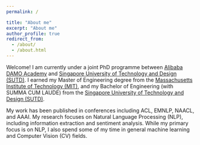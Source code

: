 ```yaml
---
permalink: /

title: "About me"
excerpt: "About me"
author_profile: true
redirect_from: 
  - /about/
  - /about.html
---
```


Welcome! I am currently under a joint PhD programme between [Alibaba DAMO Academy](https://damo.alibaba.com/) and [Singapore University of Technology and Design (SUTD)](https://www.sutd.edu.sg/). I earned my Master of Engineering degree from the [Massachusetts Institute of Technology (MIT)](https://www.mit.edu/), and my Bachelor of Engineering (with SUMMA CUM LAUDE) from the [Singapore University of Technology and Design (SUTD)](https://www.sutd.edu.sg/).

My work has been published in conferences including ACL, EMNLP, NAACL, and AAAI. My research focuses on Natural Language Processing (NLP), including information extraction and sentiment analysis. While my primary focus is on NLP, I also spend some of my time in general machine learning and Computer Vision (CV) fields.
